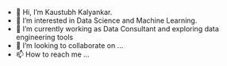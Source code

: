 - 👋 Hi, I’m Kaustubh Kalyankar.
- 👀 I’m interested in Data Science and Machine Learning.
- 🌱 I’m currently working as Data Consultant and exploring data engineering tools
- 💞️ I’m looking to collaborate on ...
- 📫 How to reach me ...

<!---
kaustubhk1/kaustubhk1 is a ✨ special ✨ repository because its `README.md` (this file) appears on your GitHub profile.
You can click the Preview link to take a look at your changes.
--->
